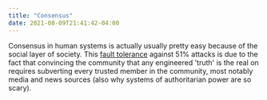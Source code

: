 ```yaml
---
title: "Consensus"
date: 2021-08-09T21:41:42-04:00
---
```


Consensus in human systems is actually usually pretty easy because of the social layer of society. This [fault tolerance](thoughts/fault-tolerance.md) against 51% attacks is due to the fact that convincing the community that any engineered 'truth' is the real on requires subverting every trusted member in the community, most notably media and news sources (also why systems of authoritarian power are so scary). 